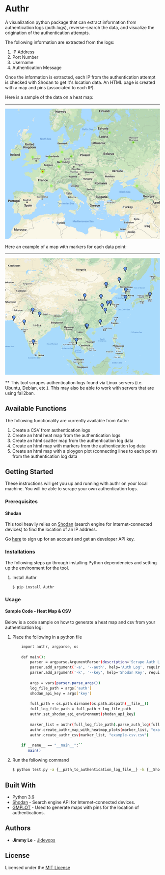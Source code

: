 # Authr

A visualization python package that can extract information from authentication logs (auth.logs), reverse-search the data, and visualize the origination of the authentication attempts. 

The following information are extracted from the logs:
1. IP Address
2. Port Number
3. Username
4. Authentication Message

Once the information is extracted, each IP from the authentication attempt is checked with Shodan to get it's location data.  An HTML page is created with a map and pins (associated to each IP).

Here is a sample of the data on a heat map: 
***
![Heat Map](https://raw.githubusercontent.com/JLDevOps/Authr/master/Documentation/Images/heatmap-authr.png)

Here an example of a map with markers for each data point: 
***
![Marker Map](https://raw.githubusercontent.com/JLDevOps/Authr/master/Documentation/Images/marker-map.png)

** This tool scrapes authentication logs found via Linux servers (i.e. Ubuntu, Debian, etc.).  This may also be able to work with servers that are using fail2ban.

## Available Functions
The following functionality are currently available from Authr:
1. Create a CSV from authentication logs
2. Create an html heat map from the authentication logs 
3. Create an html scatter map from the authentication log data
4. Create an html map with markers from the authentication log data
5. Create an html map with a ploygon plot (connecting lines to each point) from the authentication log data

## Getting Started

These instructions will get you up and running with authr on your local machine.  You will be able to scrape your own authentication logs.

### Prerequisites

#### Shodan

This tool heavily relies on [Shodan](https://shodan.io/) (search engine for Internet-connected devices) to find the location of an IP address.

Go [here](https://account.shodan.io/login) to sign up for an account and get an developer API key.

### Installations

The following steps go through installing Python dependencies and setting up the environment for the tool.

1. Install Authr
    ```
    $ pip install Authr
    ```

### Usage

#### Sample Code - Heat Map & CSV
Below is a code sample on how to generate a heat map and csv from your authentication log:

1. Place the following in a python file
    ```bash
        import authr, argparse, os
         
        def main():
            parser = argparse.ArgumentParser(description='Scrape Auth Logs and Inserted into the DB')
            parser.add_argument('-a', '--auth', help='Auth Log', required=True)
            parser.add_argument('-k', '--key', help='Shodan Key', required=True)
    
            args = vars(parser.parse_args())
            log_file_path = args['auth']
            shodan_api_key = args['key']
            
            full_path = os.path.dirname(os.path.abspath(__file__))
            full_log_file_path = full_path + log_file_path
            authr.set_shodan_api_environment(shodan_api_key)
            
            marker_list = authr(full_log_file_path).parse_auth_log(full_log_file_path)
            authr.create_authr_map_with_heatmap_plots(marker_list, "example_map.html")
            authr.create_authr_csv(marker_list, "example-csv.csv")
        
        if __name__ == "__main__":``
           main()
    ```
2. Run the following command
    ```bash
    $ python test.py -a {__path_to_authentication_log_file__} -k {__Shodan_API_Key__}
    ```

## Built With

* Python 3.6
* [Shodan](https://shodan.io/) - Search engine API for Internet-connected devices.
* [GMPLOT](https://github.com/vgm64/gmplot) - Used to generate maps with pins for the location of authentications.

## Authors

* **Jimmy Le** - [Jldevops](https://github.com/jldevops)

## License

Licensed under the [MIT License](LICENSE)

